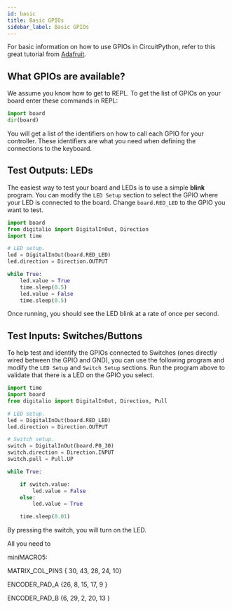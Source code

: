 ```yaml
---
id: basic
title: Basic GPIOs
sidebar_label: Basic GPIOs
---
```


For basic information on how to use GPIOs in CircuitPython, refer to this great tutorial from [Adafruit](https://learn.adafruit.com/circuitpython-digital-inputs-and-outputs).

## What GPIOs are available?

We assume you know how to get to REPL. To get the list of GPIOs on your board enter these commands in REPL:

``` python
import board
dir(board)
```

You will get a list of the identifiers on how to call each GPIO for your controller.  These identifiers are what you need when defining the connections to the keyboard.

## Test Outputs: LEDs

The easiest way to test your board and LEDs is to use a simple **blink** program.  You can modify the `LED Setup` section to select the GPIO where your LED is connected to the board.  Change `board.RED_LED` to the GPIO you want to test.

``` python
import board
from digitalio import DigitalInOut, Direction
import time

# LED setup.
led = DigitalInOut(board.RED_LED)
led.direction = Direction.OUTPUT

while True:
    led.value = True
    time.sleep(0.5)
    led.value = False
    time.sleep(0.5)
```
Once running, you should see the LED blink at a rate of once per second.


## Test Inputs: Switches/Buttons

To help test and identify the GPIOs connected to Switches (ones directly wired between the GPIO and GND), you can use the following program and modify the `LED Setup` and `Switch Setup` sections.  Run the program above to validate that there is a LED on the GPIO you select.


``` python
import time
import board
from digitalio import DigitalInOut, Direction, Pull

# LED setup.
led = DigitalInOut(board.RED_LED)
led.direction = Direction.OUTPUT

# Switch setup.
switch = DigitalInOut(board.P0_30)
switch.direction = Direction.INPUT
switch.pull = Pull.UP

while True:

    if switch.value:
        led.value = False
    else:
        led.value = True

    time.sleep(0.01) 
```

By pressing the switch, you will turn on the LED.




All you need to

miniMACRO5:

MATRIX_COL_PINS { 30, 43, 28, 24, 10}

ENCODER_PAD_A  {26, 8, 15, 17, 9 }

ENCODER_PAD_B  {6, 29, 2, 20, 13 }